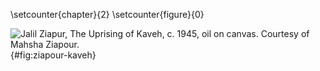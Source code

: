 \setcounter{chapter}{2}
\setcounter{figure}{0}

![Jalil Ziapur, The Uprising of Kaveh, c. 1945, oil on canvas. Courtesy of Mahsha Ziapour. ](ziapour-kaveh.png){#fig:ziapour-kaveh}
